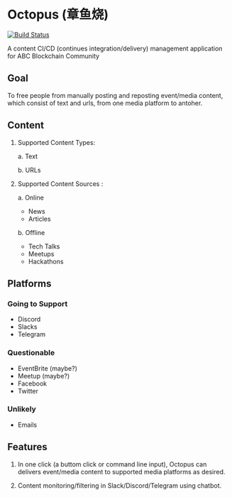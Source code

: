 # Octopus (章鱼烧)
[![Build Status](https://travis-ci.org/abcfdn/Octopus.svg?branch=master)](https://travis-ci.org/abcfdn/Octopus)

A content CI/CD (continues integration/delivery) management application for ABC Blockchain Community

## Goal
To free people from manually posting and reposting event/media content, which consist of text and urls, from one media platform to antoher.

## Content
1. Supported Content Types:

    a. Text

    b. URLs
    
2. Supported Content Sources : 

    a. Online
    * News
    * Articles
    
    b. Offline 
    * Tech Talks
    * Meetups
    * Hackathons
    
## Platforms 
### Going to Support
* Discord
* Slacks
* Telegram
### Questionable 
* EventBrite (maybe?)
* Meetup (maybe?)
* Facebook
* Twitter
### Unlikely 
* Emails

## Features
1. In one click (a buttom click or command line input), Octopus can delivers event/media content to supported media platforms as desired. 

2. Content monitoring/filtering in Slack/Discord/Telegram using chatbot. 
